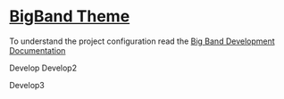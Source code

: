 # [BigBand Theme](http://bigband.me/)

To understand the project configuration read the [Big Band Development Documentation](https://github.com/fernandoguirao/bigband_development/wiki)

Develop
Develop2

Develop3
